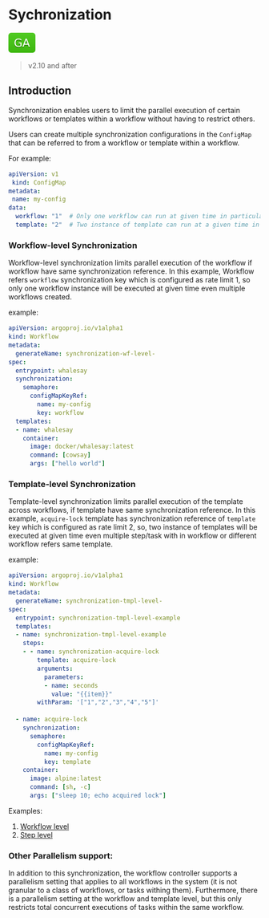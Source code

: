 # Sychronization

![GA](assets/ga.svg)

> v2.10 and after

## Introduction
Synchronization enables users to limit the parallel execution of certain workflows or 
templates within a workflow without having to restrict others.

Users can create multiple synchronization configurations in the `ConfigMap` that can be referred to 
from a workflow or template within a workflow.

For example:
```yaml
apiVersion: v1
 kind: ConfigMap
metadata:
 name: my-config
data:
  workflow: "1"  # Only one workflow can run at given time in particular namespace
  template: "2"  # Two instance of template can run at a given time in particular namespace
```

### Workflow-level Synchronization
Workflow-level synchronization limits parallel execution of the workflow if workflow have same synchronization reference. 
In this example, Workflow refers `workflow` synchronization key which is configured as rate limit 1, 
so only one workflow instance will be executed at given time even multiple workflows created. 

example:

```yaml
apiVersion: argoproj.io/v1alpha1
kind: Workflow
metadata:
  generateName: synchronization-wf-level-
spec:
  entrypoint: whalesay
  synchronization:
    semaphore:
      configMapKeyRef:
        name: my-config
        key: workflow
  templates:
  - name: whalesay
    container:
      image: docker/whalesay:latest
      command: [cowsay]
      args: ["hello world"]
```

### Template-level Synchronization
Template-level synchronization limits parallel execution of the template across workflows, if template have same synchronization reference. 
In this example, `acquire-lock` template has synchronization reference of `template` key which is configured as rate limit 2, 
so, two instance of templates will be executed at given time even multiple step/task with in workflow or different workflow refers same template. 

example:

```yaml
apiVersion: argoproj.io/v1alpha1
kind: Workflow
metadata:
  generateName: synchronization-tmpl-level-
spec:
  entrypoint: synchronization-tmpl-level-example
  templates:
  - name: synchronization-tmpl-level-example
    steps:
    - - name: synchronization-acquire-lock
        template: acquire-lock
        arguments:
          parameters:
          - name: seconds
            value: "{{item}}"
        withParam: '["1","2","3","4","5"]'

  - name: acquire-lock
    synchronization:
      semaphore:
        configMapKeyRef:
          name: my-config
          key: template
    container:
      image: alpine:latest
      command: [sh, -c]
      args: ["sleep 10; echo acquired lock"]
```
Examples:
1. [Workflow level](https://github.com/argoproj/argo/blob/master/examples/synchronization-wf-level.yaml)
2. [Step level](https://github.com/argoproj/argo/blob/master/examples/synchronization-tmpl-level.yaml)

### Other Parallelism support:
In addition to this synchronization, the workflow controller supports a parallelism setting that applies to all workflows 
in the system (it is not granular to a class of workflows, or tasks withing them). Furthermore, there is a parallelism setting 
at the workflow and template level, but this only restricts total concurrent executions of tasks within the same workflow.


